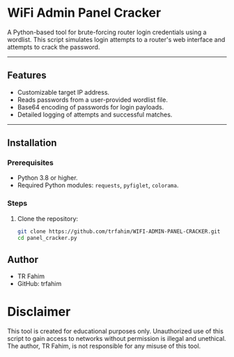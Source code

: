 # WiFi Admin Panel Cracker

A Python-based tool for brute-forcing router login credentials using a wordlist. This script simulates login attempts to a router's web interface and attempts to crack the password.

---

## Features
- Customizable target IP address.
- Reads passwords from a user-provided wordlist file.
- Base64 encoding of passwords for login payloads.
- Detailed logging of attempts and successful matches.

---

## Installation

### Prerequisites
- Python 3.8 or higher.
- Required Python modules: `requests`, `pyfiglet`, `colorama`.

### Steps
1. Clone the repository:
   ```bash
   git clone https://github.com/trfahim/WIFI-ADMIN-PANEL-CRACKER.git
   cd panel_cracker.py
## Author
- TR Fahim
- GitHub: trfahim
# Disclaimer
 This tool is created for educational purposes only. Unauthorized use of this script to gain access to networks without permission is illegal and unethical. The author, TR Fahim, is not responsible for any misuse of this tool.

